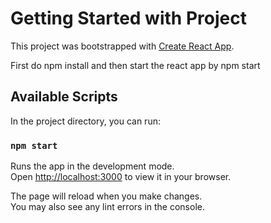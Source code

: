 # Getting Started with Project

This project was bootstrapped with [Create React App](https://github.com/facebook/create-react-app).

First do npm install and then start the react app by npm start


## Available Scripts

In the project directory, you can run:

### `npm start`

Runs the app in the development mode.\
Open [http://localhost:3000](http://localhost:3000) to view it in your browser.

The page will reload when you make changes.\
You may also see any lint errors in the console.


